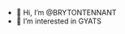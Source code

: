 - 👋 Hi, I’m @BRYTONTENNANT
- 👀 I’m interested in GYATS

<!---
BRYTONTENNANT/BRYTONTENNANT is a ✨ special ✨ repository because its `README.md` (this file) appears on your GitHub profile.
You can click the Preview link to take a look at your changes.
--->
